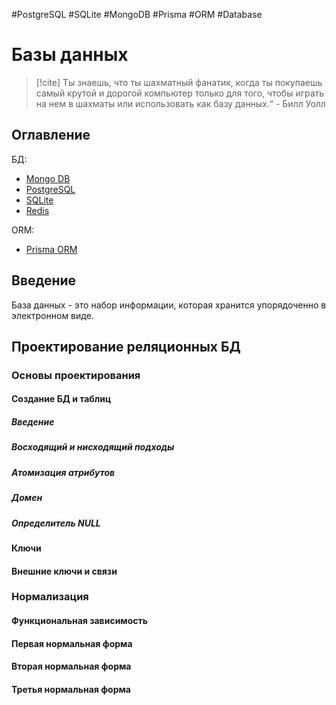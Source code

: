 #PostgreSQL #SQLite #MongoDB #Prisma #ORM #Database

# Базы данных

>[!cite] Ты знаешь, что ты шахматный фанатик, когда ты покупаешь самый крутой и дорогой компьютер только для того, чтобы играть на нем в шахматы или использовать как базу данных.“ - Билл Уолл

## Оглавление

БД: 
- [Mongo DB](Mongo%20DB.md)
- [PostgreSQL](PostgreSQL.md)
- [SQLite](SQLite.md)
- [Redis](Redis.md)

ORM:
- [Prisma ORM](Prisma%20ORM.md)

## Введение

База данных - это набор информации, которая хранится упорядоченно в электронном виде.

## Проектирование реляционных БД


### Основы проектирования


#### Создание БД и таблиц
##### Введение
##### Восходящий и нисходящий подходы
##### Атомизация атрибутов
##### Домен
##### Определитель NULL


#### Ключи


#### Внешние ключи и связи


### Нормализация

#### Функциональная зависимость

#### Первая нормальная форма

#### Вторая нормальная форма

#### Третья нормальная форма




